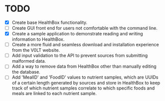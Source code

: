 # TODO
- [x] Create base HealthBox functionality.
- [ ] Create GUI front end for users not comfortable with the command line.
- [x] Create a sample application to demonstrate reading and writing information to HealthBox.
- [ ] Create a more fluid and seamless download and installation experience from the V0LT website.
- [ ] Add input validation to the API to prevent sources from submitting malformed data.
- [ ] Add a way to remove data from HealthBox other than manually editing the database.
- [ ] Add 'MealID' and 'FoodID' values to nutrient samples, which are UUIDs of a certain length generated by sources and store in HealthBox to keep track of which nutrient samples correlate to which specific foods and meals are linked to each nutrient sample.
